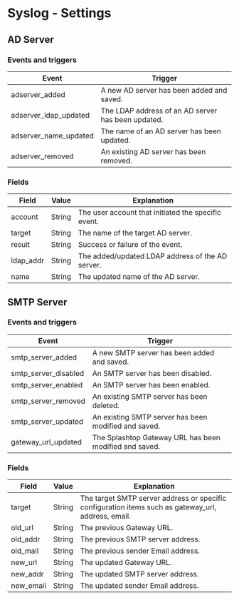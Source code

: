 # Syslog - Settings

<!-- 
# 这是注释
## Public Fields

| Field | Value | **Explanation** |
| --- | --- | --- |
| timestamp | ISO 8601 timestamp format | The date and time the event has been triggered. |
| team_id | Integer | Splashtop Team ID. |
| category | String | Splashtop events category. |
| kind | String | Splashtop events kind under specific category. |
| action | **add** or **update** or **delete** | The event operating action type in the event. |
| source_agent | **browser** or **client** or **streamer** or **openapi** or **scim** or **system** | The origin client of the specific event. |
| source_address | IPv4 format | The origin IP address in the specific event. |
| source_version | String | The origin client version in the specific event. |
| source_os | String | The origin operating system in the the event. |
| source_name | String | The origin client name in the specific event. |
| target_agent | **browser** or **client** or **streamer** | The target device type in the event. |
| target_address | IPv4 format | The target IP address in the event. |
| target_version | String | The target agent version in the event. |
| target_os | String | The target agent platform in the event |
| target_name | String | The target device name in the event. |
| target_account | String | The target user account in the event. |
-->

## AD Server

### **Events and triggers**

| **Event** | **Trigger** |
| --- | --- |
| adserver_added | A new AD server has been added and saved. |
| adserver_ldap_updated | The LDAP address of an AD server has been updated. |
| adserver_name_updated | The name of an AD server has been updated. |
| adserver_removed | An existing AD server has been removed. |

### **Fields**
| **Field** | **Value** | **Explanation** |
| --- | --- | --- |
| account | String | The user account that initiated the specific event. |
| target | String | The name of the target AD server. |
| result | String | Success or failure of the event. |
| ldap_addr | String | The added/updated LDAP address of the AD server. |
| name | String | The updated name of the AD server. |


## SMTP Server

### **Events and triggers**

| **Event** | **Trigger** |
| --- | --- |
| smtp_server_added | A new SMTP server has been added and saved. |
| smtp_server_disabled | An SMTP server has been disabled. |
| smtp_server_enabled | An SMTP server has been enabled. |
| smtp_server_removed | An existing SMTP server has been deleted. |
| smtp_server_updated | An existing SMTP server has been modified and saved. |
| gateway_url_updated | The Splashtop Gateway URL has been modified and saved. |

### **Fields**

| **Field** | **Value** | **Explanation** |
| --- | --- | --- |
| target | String | The target SMTP server address or specific configuration items such as gateway_url, address, email. |
| old_url | String | The previous Gateway URL. |
| old_addr | String | The previous SMTP server address. |
| old_mail | String | The previous sender Email address. |
| new_url | String | The updated Gateway URL. |
| new_addr | String | The updated SMTP server address. |
| new_email | String | The updated sender Email address. |

